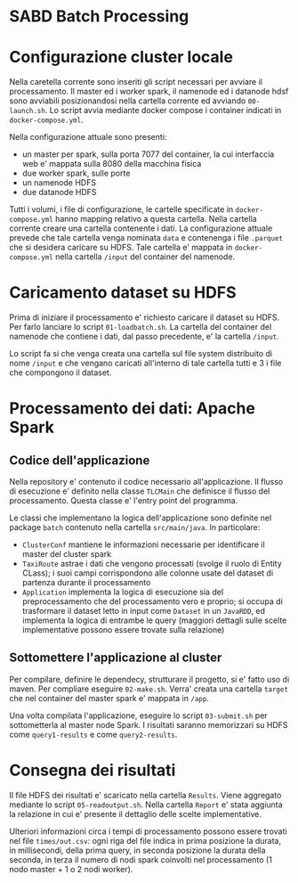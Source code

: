 # SABD Batch Processing

# Configurazione cluster locale
Nella caretella corrente sono inseriti gli script necessari per avviare il processamento.
Il master ed i worker spark, il namenode ed i datanode hdsf sono avviabili posizionandosi nella cartella corrente ed avviando `00-launch.sh`.
Lo script avvia mediante docker compose i container indicati in `docker-compose.yml`.

Nella configurazione attuale sono presenti:
- un master per spark, sulla porta 7077 del container, la cui interfaccia web e' mappata sulla 8080 della macchina fisica
- due worker spark, sulle porte 
- un namenode HDFS
- due datanode HDFS

Tutti i volumi, i file di configurazione, le cartelle specificate in `docker-compose.yml` hanno mapping relativo a questa cartella.
Nella cartella corrente creare una cartella contenente i dati. La configurazione attuale prevede che tale cartella venga nominata `data` e contenenga i file `.parquet` che si desidera caricare su HDFS.
Tale cartella e' mappata in `docker-compose.yml` nella cartella `/input` del container del namenode.



# Caricamento dataset su HDFS
Prima di iniziare il processamento e' richiesto caricare il dataset su HDFS.
Per farlo lanciare lo script `01-loadbatch.sh`. 
La cartella del container del namenode che contiene i dati, dal passo precedente, e' la cartella `/input`.

Lo script fa si che venga creata una cartella sul file system distribuito di nome `/input` e che vengano caricati 
all'interno di tale cartella tutti e 3 i file che compongono il dataset.



# Processamento dei dati: Apache Spark 
## Codice dell'applicazione
Nella repository e' contenuto il codice necessario all'applicazione.
Il flusso di esecuzione e' definito nella classe `TLCMain` che definisce il flusso del processamento.
Questa classe e' l'entry point del programma.

Le classi che implementano la logica dell'applicazione sono definite nel package `batch` contenuto nella cartella `src/main/java`.
In particolare:
- `ClusterConf` mantiene le informazioni necessarie per identificare il master del cluster spark
- `TaxiRoute` astrae i dati che vengono processati (svolge il ruolo di Entity CLass); i suoi campi corrispondono alle colonne usate del dataset di partenza durante il processamento
- `Application` implementa la logica di esecuzione sia del preprocessamento che del processamento vero e proprio; 
   si occupa di trasformare il dataset letto in input come `Dataset` in un `JavaRDD`,
   ed implementa la logica di entrambe le query (maggiori dettagli sulle scelte implementative possono essere trovate sulla relazione)

## Sottomettere l'applicazione al cluster
Per compilare, definire le dependecy, strutturare il progetto, si e' fatto uso di maven.
Per compliare eseguire `02-make.sh`. Verra' creata una cartella `target` che nel container del master spark e' mappata in `/app`.

Una volta compilata l'applicazione, eseguire lo script `03-submit.sh` per sottometterla al master node Spark.
I risultati saranno memorizzari su HDFS come `query1-results` e come `query2-results`.

# Consegna dei risultati
Il file HDFS dei risultati e' scaricato nella cartella `Results`. Viene aggregato mediante lo script `05-readoutput.sh`.
Nella cartella `Report` e' stata aggiunta la relazione in cui e' presente il dettaglio delle scelte implementative.

Ulteriori informazioni circa i tempi di processamento possono essere trovati nel file `times/out.csv`: 
ogni riga del file indica in prima posizione la durata, in millisecondi, della prima query, 
in seconda posizione la durata della seconda, in terza il numero di nodi spark coinvolti nel processamento (1 nodo master + 1 o 2 nodi worker).



